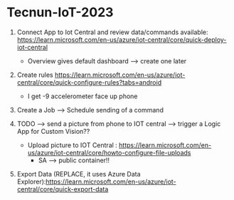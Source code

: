 # Tecnun-IoT-2023

1. Connect App to Iot Central and review data/commands available: https://learn.microsoft.com/en-us/azure/iot-central/core/quick-deploy-iot-central
    - Overview gives default dashboard --> create one later
1. Create rules https://learn.microsoft.com/en-us/azure/iot-central/core/quick-configure-rules?tabs=android
    - I get -9 accelerometer face up phone
    
1. Create a Job --> Schedule sending of a command
1. TODO --> send a picture from phone to IOT central --> trigger a Logic App for Custom Vision??
    - Upload picture to IOT Central : https://learn.microsoft.com/en-us/azure/iot-central/core/howto-configure-file-uploads
        - SA --> public container!!
1. Export Data (REPLACE, it uses Azure Data Explorer):https://learn.microsoft.com/en-us/azure/iot-central/core/quick-export-data


